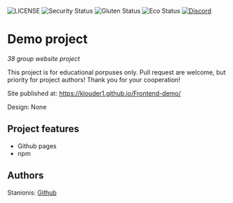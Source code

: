 ![LICENSE](https://img.shields.io/badge/license-MIT-blue.svg?style=flat-square)
![Security Status](https://img.shields.io/security-headers?label=Security&url=https%3A%2F%2Fgithub.com&style=flat-square)
![Gluten Status](https://img.shields.io/badge/Gluten-Free-green.svg)
![Eco Status](https://img.shields.io/badge/ECO-Friendly-green.svg)
[![Discord](https://discord.com/api/guilds/571393319201144843/widget.png)](https://discord.gg/dRwW4rw)

# Demo project

_38 group website project_

This project is for educational porpuses only. Pull request are welcome, but priority for project authors! Thank you for your cooperation!

Site published at: https://klouder1.github.io/Frontend-demo/

Design: None

## Project features

- Github pages
- npm

## Authors

Stanionis: [Github](https://github.com/klouder1)

